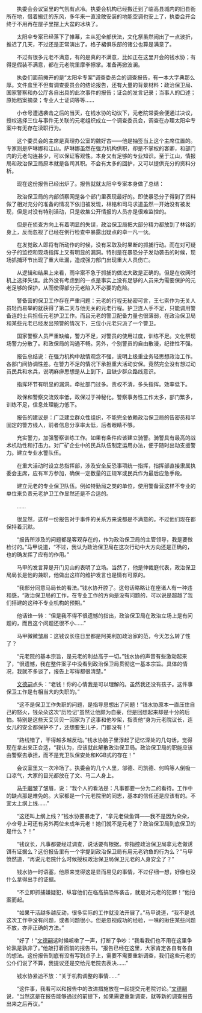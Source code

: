 　　执委会会议室里的气氛有点冷。执委会机构已经搬迁到了临高县城内的旧县衙所在地，借着搬迁的东风，多年来一直没敢安装的地能空调也安上了，执委会开会终于不用再在屋子里摆上大盆的冰块了。

　　太阳伞专案已经落下了帷幕，主从犯全部伏法，文化祭虽然闹出了一点波折，推迟了几天，不过还是正常演出了。格子裙俱乐部的诸公也算是满意了。

　　不过有很多元老不满意，有的是真的不满意，比如正在这里开会的钱水协；有得是假装不满意，都在元老院里摩拳擦掌。准备再掀波澜。

　　执委们面前摊开的是“太阳伞专案”调查委员会的调查报告，有一本大字典那么厚。文件盒里不但有调查委员会的结论报告，还有大量的背景材料：政治保卫局、国家警察和办公厅各自出具的此次事件的报告；证会的发言记录；当事人的口述；原始档案摘录；专业人士证词等等……

　　小仓号遭遇袭击之后的当天，在钱水协的动议下，元老院常委会便通过决议，授权选择三位与事件无关联的元老组织成立一个调查委员会，调查在办理太阳伞专案中有无存在渎职行为。

　　这个委员会的主席是真理办公室的魏好古——他是抽签当上这个主席位置的。专家则是萨琳娜和江山。萨琳娜虽然在强力机构供职，却是不掌权的客卿，和部门内的元老勾连甚少，可以保证客观性。本身又有足够的专业知识。至于江山，情报局和政治保卫局原本就是各司其职。不会有太多的回护，又可以提供充分的资料分析。

　　现在这份报告已经出炉了。报告就就太阳伞专案本身做了总结：

　　政治保卫局的内部侦察网是各个部门里表现最好的。即使暴恐分子得到了资料做了相对充分的准备的情况下依旧被发现，林铭和司马求道虽然一开始没有被发现，但是对没有特别活动，只是收集公开情报的人员亦是很难监控的。

　　但是在侦查方向上有着明显的失误，政治保卫局把大部分精力都放到了林铭的身上，反而忽视了已经在例行检查中暴露出疑点的卓一凡一伙。

　　在发觉敌人即将有所动作的时候，没有采取及时果断的抓捕行动。而在对可疑分子的监控和现场指挥上又有明显的漏洞。特别是在暴恐分子发动袭击的时候，现场抓捕环节出现了重大纰漏，造成强力部门出现重大人员伤亡。

　　从逻辑和结果上来看，雨伞案不急于抓捕的做法大致是正确的。但是在收网时机上选择失误。此外没有考虑到的一点是事实上没有足够的人员来为需要保护的元老足够的保护，从而使得部分元老陷入不必要的危险。

　　警备营的保卫工作存在严重问题：元老的行程无秘密可言，王七索作为无关人员轻而易举的就获得了第二天与他无关的元老行程。护卫连人手不足，只能调用警备连的士兵担任元老护卫工作。而且元老的警卫配备力量也很薄弱，在政治保卫局和某些元老已经发出预警的情况下，三位小元老只派了一个警卫。

　　国家警察人员严重缺编，警力不足，对警员的使用过度，训练不足。文化祭现场警力分散了。和政保局的沟通不畅。另外，个别警员的自由散漫，纪律性不强。

　　报告总结说：在强力机构中敌情观念不强，说明上级重业务轻思想政治工作。各部门间协调性差。在警力不足的情况下承担重大活动安保。竟然完全没有想过动员民兵和水兵，说明麻痹思想是从上到下，且缺少群众路线意识。

　　指挥环节有明显的漏洞。牵扯部门过多。责权不清，多头指挥。效率低下。

　　政保和警察交流效率低，政保过于神秘化。警察事务性工作太多，部门繁多，训练不足，信息处理能力低下。

　　报告的建议是：广泛建立群众性组织，不能完全依赖政治保卫局的告密员和半固定的警方线人，前者信息分享率太低，后者眼睛不够。

　　充实警力，加强警察训练工作。如果有条件应该建立骑警。骑警具有最高的战术机动性和打击力。对厂矿企业中的民兵队伍制定运用办法，便于随时出动支援警力。建立专业水警队伍。

　　在重大活动时设立总指挥部，涉及安全反恐事项统一指挥，指挥部直接隶属执委会主席，应有军方参加，确保一定数量的正规军或民兵作为最后应急手段。

　　建立元老的专业保卫队伍。例如特勤局之类的单位，使用警备营这样不专业的单位来负责元老护卫工作显然还是不合适的。

　　……

　　很显然，这样一份报告对于事件的关系方来说都是不满意的。不过他们现在都保持着沉默。

　　“报告所涉及的问题都是客观存在的，作为政治保卫局的主管领导，我是要做检讨的。”马甲说道，“不过，我认为政治保卫局在这次行动中大方向还是正确的，也的确发挥了应有的作用。”

　　马甲的发言算是开门见山的表明了立场。当然了，他是仲裁庭代表，政治保卫局局长是他的兼职，他做出这样的维护发言也是情有可原的。

　　“我部分同意马局长的看法。”钱水协开腔了。这句话略略让在座诸人有一种违和感，“政治保卫局的工作，在专业工作的方向是没有问题的，可以说是超越了我们搭建的这种不专业机构的预期。”

　　他话锋一转：“但是我不得不很遗憾的指出，政治保卫局在政治立场上是有问题的，而且这个问题还很不小……”

　　马甲微微皱眉：这钱议长往日里都是阿美利加政治家的范，今天怎么转了性了？

　　“元老院的基本宗旨，是元老的利益高于一切。”钱水协的声音有些激动起来了，“很遗憾，我在整件案子中没看到政治保卫局贯彻这一基本宗旨。具体的情况，我就不多谈了，报告上写得都很清楚。”

　　[文德嗣][y002]点头：“老钱！你的心情我是可以理解的。虽然我还没有孩子。这件事保卫工作是有相当大的失职的。”

　　“这不是保卫工作失职的问题，是指导思想出了问题！”钱水协原本一直压住自己的怒火，钱朵朵这次“历险记”虽然让他颇为自豪，但是回想起来却是十分的后怕。特别是这些天艾贝贝一回家为了这事和他吵架，指责他“身为元老院议长，连女儿的安全都保护不了，还想要生儿子，门都没有！”

　　“路线错了，干得越多越反动。”钱水协脑子里浮起了记忆深处的几句话，觉得现在拿出来正合适，“我认为，应该就此解散政治保卫局。政治保卫局的职能应该由警察去承担，而不是党卫队保安处和KGB式的存在！”

　　会议室里又一次冷场了。执委会的几个人里，邬德、司凯德、何鸣等人倒吸一口凉气，大家的目光都放在了文、马二人身上。

　　[马千瞩][y005]皱了皱眉，说：“我个人的看法是：凡事都要一分为二的看待。工作中的缺点那是难免的。大家都是一个元老院里的同志，基本的信任还是应该有的。不宜太上纲上线……”

　　“这还叫上纲上线？”钱水协要暴走了，“拿元老做鱼饵——我不是因为朵朵，小仓号上可还有另外两位未成年元老！她们就不是元老了？政治保卫局到底保卫的是什么？！”

　　“钱议长，凡事都要经过调查，说话要有根据。你指控政治保卫局拿元老做诱饵有证据么？这份报告里有一个字提到政治保卫局有用元老钓鱼的行为么？”马甲愤然道，“再说元老院什么时候授权政治保卫局保卫元老的人身安全了？”

　　钱水协一时语塞，他原来觉得这是显而易见的事情，不过仔细一想，好像也没什么拿得出手的证据。

　　“不立即抓捕嫌疑犯，纵容他们在临高搞恐怖袭击，就是对元老的犯罪！”他拍案而起。

　　“如果干活越多越反动，很多实际的工作就没法开展了。”马甲说道，“我不是说这次工作中没有问题，或者问题很小。但是忽视成功的经验，一味的揪住某些问题不放，亦非正确的方法。”

　　“好了！”[文德嗣][y002]这时候咳嗽了一声，打断了争吵：“我看我们也不用在这里争论孰是孰非了。”他敲打着面前的报告书，“报告已经在这里，大家肯定各自有各自的想法。这份报告到底有没有写到点子上，需要不需要重新调查，我们这些元老的公仆们说了不算，我提议还是交给元老院去表决……”

　　钱水协紧追不放：“关于机构调整的事情……”

　　“这件事，我看可以和报告中的改进措施放在一起提交元老院讨论。”[文德嗣][y002]说，“当然这是在报告能够通过的前提下，如果需要重新调查，就等新的调查报告出来之后再议。”

[y002]: /characters/y002 "文德嗣"
[y005]: /characters/y005 "马千瞩"
